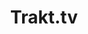 ---
title: "Trakt.tv"
weight: 9
icon: "video"
description: "What I'm watching."
link: "https://trakt.tv/users/darkishlocket10"
---